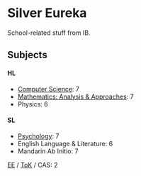 # Silver Eureka

School-related stuff from IB.

## Subjects

#### HL
- [Computer Science](/compsci): 7
- [Mathematics: Analysis & Approaches](/math): 7
- Physics: 6

#### SL
- [Psychology](/psych): 7
- English Language & Literature: 6
- Mandarin Ab Initio: 7

[EE](/ee) / [ToK](/tok) / CAS: 2
